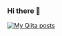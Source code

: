 ### Hi there 👋
[![My Qiita posts](https://qiita-badge.apiapi.app/s/suzusan555/posts.svg)](http://qiita.com/suzusan555)


<!--
**suzusan555/suzusan555** is a ✨ _special_ ✨ repository because its `README.md` (this file) appears on your GitHub profile.

Here are some ideas to get you started:

- 🔭 I’m currently working on ...
- 🌱 I’m currently learning ...
- 👯 I’m looking to collaborate on ...
- 🤔 I’m looking for help with ...
- 💬 Ask me about ...
- 📫 How to reach me: ...
- 😄 Pronouns: ...
- ⚡ Fun fact: ...
-->


